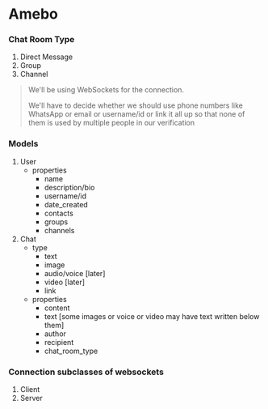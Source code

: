 # Amebo

### Chat Room Type

1. Direct Message
2. Group
3. Channel

> We'll be using WebSockets for the connection.
>
> We'll have to decide whether we should use phone numbers like WhatsApp or email or username/id or link it all up so that none of them is used by multiple people in our verification

### Models
1. User
    - properties
        - name
        - description/bio
        - username/id
        - date_created
        - contacts
        - groups
        - channels
2. Chat
    - type
        - text
        - image
        - audio/voice [later]
        - video [later]
        - link
    - properties
        - content
        - text [some images or voice or video may have text written below them]
        - author
        - recipient
        - chat_room_type

### Connection subclasses of websockets
1. Client
2. Server 
